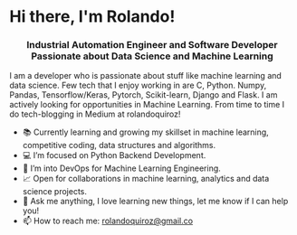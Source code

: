 # Hi there, I'm Rolando!

<h3 align="center">
  <b>Industrial Automation Engineer and Software Developer</b><br>
<b>Passionate about Data Science and Machine Learning</b><br>
</h3>

I am a developer who is passionate about stuff like machine learning and data science. Few tech that I enjoy working in are C, Python. Numpy, Pandas, Tensorflow/Keras, Pytorch, Scikit-learn, Django and Flask. I am actively looking for opportunities in Machine Learning. From time to time I do tech-blogging in Medium at rolandoquiroz!

- 📚 Currently learning and growing my skillset in machine learning, competitive coding, data structures and algorithms.
- 💻 I’m focused on Python Backend Development.
- 🤖 I’m into DevOps for Machine Learning Engineering.
- 📈 Open for collaborations in machine learning, analytics and data science projects.
- 💬 Ask me anything, I love learning new things, let me know if I can help you!
- 📫 How to reach me: rolandoquiroz@gmail.co
